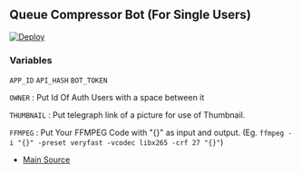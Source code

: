 ## Queue Compressor Bot (For Single Users)

[![Deploy](https://www.herokucdn.com/deploy/button.svg)](https://dashboard.heroku.com/new?button-url=https%3A%2F%2Fgithub.com%2F1Danish-00%2FCompressorQueue&template=https%3A%2F%2Fgithub.com%2F1Danish-00%2FCompressorQueue)

### Variables
`APP_ID` `API_HASH` `BOT_TOKEN`

`OWNER` : Put Id Of Auth Users with a space between it

`THUMBNAIL` : Put telegraph link of a picture for use of Thumbnail.

`FFMPEG` : Put Your FFMPEG Code with "{}" as input and output. (Eg. `ffmpeg -i "{}" -preset veryfast -vcodec libx265 -crf 27 "{}"`)

- [Main Source](https://github.com/1Danish-00/CompressorBot) 
